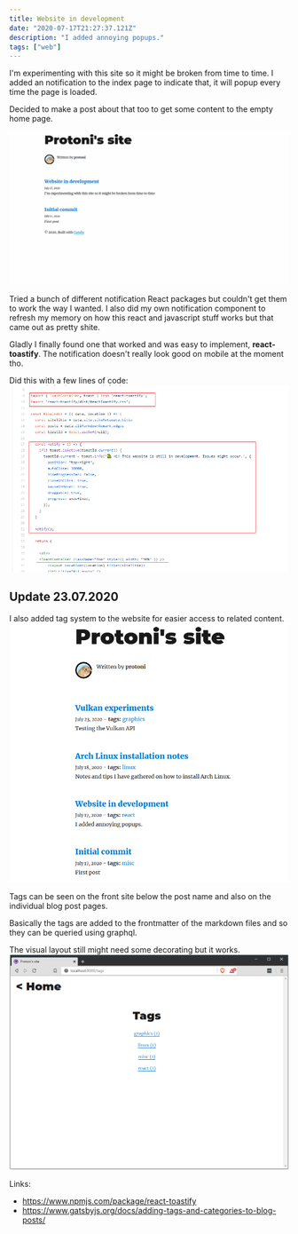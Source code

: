 ```yaml
---
title: Website in development
date: "2020-07-17T21:27:37.121Z"
description: "I added annoying popups."
tags: ["web"]
---
```


I'm experimenting with this site so it might be broken from time to time. 
I added an notification to the index page to indicate that, it will popup every time the page is loaded.

Decided to make a post about that too to get some content to the empty home page.

![Notification popup](./popup.gif)

Tried a bunch of different notification React packages but couldn't get them to work the way I wanted.
I also did my own notification component to refresh my memory on how this react and javascript stuff works 
but that came out as pretty shite.
 
Gladly I finally found one that worked and was easy to implement, **react-toastify**.
The notification doesn't really look good on mobile at the moment tho.


Did this with a few lines of code:
![Notification codes](./notificationCode.PNG)

## Update 23.07.2020
I also added tag system to the website for easier access to related content.
![Tags](./tags.PNG)

Tags can be seen on the front site below the post name and also on the individual blog post pages.

Basically the tags are added to the frontmatter of the markdown files and so they can be queried using graphql.

The visual layout still might need some decorating but it works.
![Minimal tags](./tagsMinimal.PNG)

Links:
* https://www.npmjs.com/package/react-toastify
* https://www.gatsbyjs.org/docs/adding-tags-and-categories-to-blog-posts/